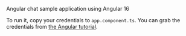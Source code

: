 Angular chat sample application using Angular 16

To run it, copy your credentials to `app.component.ts`. You can grab the credentials from [the Angular tutorial](https://getstream.io/chat/angular/tutorial/).
